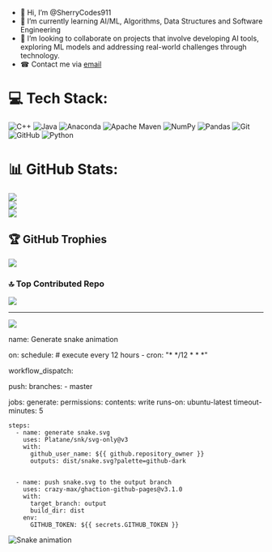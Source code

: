 - 👋 Hi, I’m @SherryCodes911
- 🌱 I’m currently learning AI/ML, Algorithms, Data Structures and Software Engineering
- 💞️ I’m looking to collaborate on projects that involve developing AI tools, exploring ML models and addressing real-world challenges through technology.
- ☎  Contact me via <a href="mailto:shahriyarphulpoto@gmail.com">email</a>


# 💻 Tech Stack:
![C++](https://img.shields.io/badge/c++-%2300599C.svg?style=for-the-badge&logo=c%2B%2B&logoColor=white) ![Java](https://img.shields.io/badge/java-%23ED8B00.svg?style=for-the-badge&logo=openjdk&logoColor=white) ![Anaconda](https://img.shields.io/badge/Anaconda-%2344A833.svg?style=for-the-badge&logo=anaconda&logoColor=white) ![Apache Maven](https://img.shields.io/badge/Apache%20Maven-C71A36?style=for-the-badge&logo=Apache%20Maven&logoColor=white) ![NumPy](https://img.shields.io/badge/numpy-%23013243.svg?style=for-the-badge&logo=numpy&logoColor=white) ![Pandas](https://img.shields.io/badge/pandas-%23150458.svg?style=for-the-badge&logo=pandas&logoColor=white) ![Git](https://img.shields.io/badge/git-%23F05033.svg?style=for-the-badge&logo=git&logoColor=white) ![GitHub](https://img.shields.io/badge/github-%23121011.svg?style=for-the-badge&logo=github&logoColor=white)
<img src="https://img.shields.io/badge/python-3670A0?style=for-the-badge&amp;logo=python&amp;logoColor=ffdd54" alt="Python">
# 📊 GitHub Stats:
![](https://github-readme-stats.vercel.app/api?username=SherryCodes911&theme=dark&hide_border=false&include_all_commits=false&count_private=false)<br/>
![](https://github-readme-streak-stats.herokuapp.com/?user=SherryCodes911&theme=dark&hide_border=false)<br/>
![](https://github-readme-stats.vercel.app/api/top-langs/?username=SherryCodes911&theme=dark&hide_border=false&include_all_commits=false&count_private=false&layout=compact)

## 🏆 GitHub Trophies
![](https://github-profile-trophy.vercel.app/?username=SherryCodes911&theme=dark&no-frame=true&no-bg=true&margin-w=4)

### 🔝 Top Contributed Repo
![](https://github-contributor-stats.vercel.app/api?username=SherryCodes911&limit=5&theme=transparent&combine_all_yearly_contributions=true)

---
[![](https://visitcount.itsvg.in/api?id=SherryCodes911&icon=1&color=0)](https://visitcount.itsvg.in)

name: Generate snake animation

on:
  schedule: # execute every 12 hours
    - cron: "* */12 * * *"

  workflow_dispatch:

  push:
    branches:
    - master

jobs:
  generate:
    permissions:
      contents: write
    runs-on: ubuntu-latest
    timeout-minutes: 5

    steps:
      - name: generate snake.svg
        uses: Platane/snk/svg-only@v3
        with:
          github_user_name: ${{ github.repository_owner }}
          outputs: dist/snake.svg?palette=github-dark


      - name: push snake.svg to the output branch
        uses: crazy-max/ghaction-github-pages@v3.1.0
        with:
          target_branch: output
          build_dir: dist
        env:
          GITHUB_TOKEN: ${{ secrets.GITHUB_TOKEN }}
  <img src="https://raw.githubusercontent.com/maurodesouza/maurodesouza/output/snake.svg" alt="Snake animation" />

<!---
SherryCodes911/SherryCodes911 is a ✨ special ✨ repository because its `README.md` (this file) appears on your GitHub profile.
You can click the Preview link to take a look at your changes.
--->

